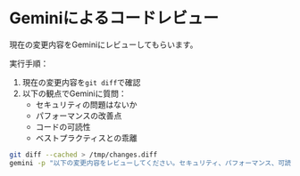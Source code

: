 # Geminiによるコードレビュー

現在の変更内容をGeminiにレビューしてもらいます。

実行手順：
1. 現在の変更内容を`git diff`で確認
2. 以下の観点でGeminiに質問：
   - セキュリティの問題はないか
   - パフォーマンスの改善点
   - コードの可読性
   - ベストプラクティスとの乖離

```bash
git diff --cached > /tmp/changes.diff
gemini -p "以下の変更内容をレビューしてください。セキュリティ、パフォーマンス、可読性の観点から改善点を指摘してください: $(cat /tmp/changes.diff)"
